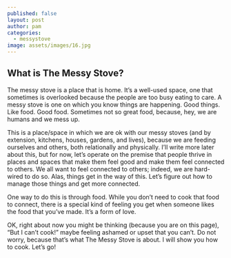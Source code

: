 ```yaml
---
published: false
layout: post
author: pam
categories:
  - messystove
image: assets/images/16.jpg
---
```

## What is The Messy Stove?

The messy stove is a place that is home.  It’s a well-used space, one that sometimes is overlooked because the people are too busy eating to care. A messy stove is one on which you know things are happening.  Good things.  Like food.  Good food.  Sometimes not so great food, because, hey, we are humans and we mess up.

This is a place/space in which we are ok with our messy stoves (and by extension, kitchens, houses, gardens, and lives), because we are feeding ourselves and others, both relationally and physically.  I’ll write more later about this, but for now, let’s operate on the premise that people thrive in places and spaces that make them feel good and make them feel connected to others. We all want to feel connected to others; indeed, we are hard-wired to do so.  Alas, things get in the way of this. Let’s figure out how to manage those things and get more connected.

One way to do this is through food.  While you don’t need to cook that food to connect, there is a special kind of feeling you get when someone likes the food that you’ve made.  It’s a form of love.  

OK, right about now you might be thinking (because you are on this page), “But I can’t cook!” maybe feeling ashamed or upset that you can’t. Do not worry, because that’s what The Messy Stove is about.  I will show you how to cook.  Let’s go!

